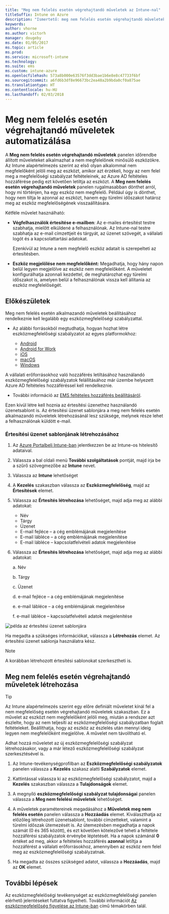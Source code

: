 ```yaml
---
title: "Meg nem felelés esetén végrehajtandó műveletek az Intune-nal"
titleSuffix: Intune on Azure
description: "Ismertető: meg nem felelés esetén végrehajtandó műveletek létrehozása az Intune-nal"
keywords: 
author: vhorne
ms.author: victorh
manager: dougeby
ms.date: 01/05/2017
ms.topic: article
ms.prod: 
ms.service: microsoft-intune
ms.technology: 
ms.suite: ems
ms.custom: intune-azure
ms.openlocfilehash: 573a8b000e63576f3dd3bae1b6e8e8c47733f6bf
ms.sourcegitcommit: a6fd6b3df8e96673bc2ea48a2b9bda0cf0a875ae
ms.translationtype: HT
ms.contentlocale: hu-HU
ms.lasthandoff: 02/03/2018
---
```

# <a name="automate-actions-for-noncompliance"></a>Meg nem felelés esetén végrehajtandó műveletek automatizálása

A **Meg nem felelés esetén végrehajtandó műveletek** panelen időrendbe állított műveleteket alkalmazhat a nem megfelelőnek minősülő eszközökre. Az Intune alapértelmezés szerint az első olyan alkalommal nem megfelelőként jelöli meg az eszközt, amikor azt érzékeli, hogy az nem felel meg a megfelelőségi szabályzat feltételeinek, az Azure AD feltételes hozzáférése pedig ezt követően letiltja az eszközt. A **Meg nem felelés esetén végrehajtandó műveletek** panelen rugalmasabban dönthet arról, hogy mi történjen, ha egy eszköz nem megfelelő. Például úgy is dönthet, hogy nem tiltja le azonnal az eszközt, hanem egy türelmi időszakot határoz meg az eszköz megfelelőségének visszaállítására.

Kétféle művelet használható:

-   **Végfelhasználók értesítése e-mailben**: Az e-mailes értesítést testre szabhatja, mielőtt elküldené a felhasználónak. Az Intune-nal testre szabhatja az e-mail címzettjeit és tárgyát, az üzenet szövegét, a vállalati logót és a kapcsolattartási adatokat.

    Ezenkívül az Intune a nem megfelelő eszköz adatait is szerepelteti az értesítésben.

-   **Eszköz megjelölése nem megfelelőként:** Megadhatja, hogy hány napon belül legyen megjelölve az eszköz nem megfelelőként. A műveletet konfigurálhatja azonnali kezdettel, de meghatározhat egy türelmi időszakot is, amelyen belül a felhasználónak vissza kell állítania az eszköz megfelelőségét.

## <a name="before-you-begin"></a>Előkészületek

Meg nem felelés esetén alkalmazandó műveletek beállításához rendelkeznie kell legalább egy eszközmegfelelőségi szabályzattal. 

- Az alábbi forrásokból megtudhatja, hogyan hozhat létre eszközmegfelelőségi szabályzatot az egyes platformokhoz:

    -   [Android](compliance-policy-create-android.md)
    -   [Android for Work](compliance-policy-create-android-for-work.md)
    -   [iOS](compliance-policy-create-ios.md)
    -   [macOS](compliance-policy-create-mac-os.md)
    -   [Windows](compliance-policy-create-windows.md)

A vállalati erőforrásokhoz való hozzáférés letiltásához használandó eszközmegfelelőségi szabályzatok felállításához már üzembe helyezett Azure AD feltételes hozzáféréssel kell rendelkeznie. 

- További információ az [EMS feltételes hozzáférés beállításáról](https://docs.microsoft.com/azure/active-directory/active-directory-conditional-access).

Ezen kívül létre kell hoznia az értesítési üzenethez használandó üzenetsablont is. Az értesítési üzenet sablonjára a meg nem felelés esetén alkalmazandó műveletek létrehozásánál lesz szüksége, melynek része lehet a felhasználónak küldött e-mail.

### <a name="to-create-a-notification-message-template"></a>Értesítési üzenet sablonjának létrehozásához

1. Az [Azure Portalbeli Intune-ban](https://portal.azure.com) jelentkezzen be az Intune-os hitelesítő adataival.
2. Válassza a bal oldali menü **További szolgáltatások** pontját, majd írja be a szűrő szövegmezőbe az **Intune** nevet.
3. Válassza az **Intune** lehetőséget
4. A **Kezelés** szakaszban válassza az **Eszközmegfelelőség**, majd az **Értesítések** elemet.
5. Válassza az **Értesítés létrehozása** lehetőséget, majd adja meg az alábbi adatokat:
    - Név
    - Tárgy
    - Üzenet
    - E-mail fejléce – a cég emblémájának megjelenítése
    - E-mail lábléce – a cég emblémájának megjelenítése
    - E-mail lábléce – kapcsolatfelvételi adatok megjelenítése

5. Válassza az **Értesítés létrehozása** lehetőséget, majd adja meg az alábbi adatokat:

    a. Név

    b. Tárgy

    c.  Üzenet

    d. e-mail fejléce – a cég emblémájának megjelenítése

    e. e-mail lábléce – a cég emblémájának megjelenítése

    f. e-mail lábléce – kapcsolatfelvételi adatok megjelenítése

![példa az értesítési üzenet sablonjára](./media/actionsfornoncompliance-1.PNG)

Ha megadta a szükséges információkat, válassza a **Létrehozás** elemet. Az értesítési üzenet sablonja használatra kész.

> [!NOTE]
> A korábban létrehozott értesítési sablonokat szerkesztheti is.

## <a name="to-create-actions-for-noncompliance"></a>Meg nem felelés esetén végrehajtandó műveletek létrehozása

> [!TIP]
> Az Intune alapértelmezés szerint egy előre definiált műveletet kínál fel a nem megfelelőség esetén végrehajtandó műveletek szakaszban. Ez a művelet az eszközt nem megfelelőként jelöli meg, miután a rendszer azt észlelte, hogy az nem teljesíti az eszközmegfelelőségi szabályzatban foglalt feltételeket. Beállíthatja, hogy az eszköz az észlelés után mennyi ideig legyen nem megfelelőként megjelölve. A művelet nem távolítható el.

Adhat hozzá műveletet az új eszközmegfelelőségi szabályzat létrehozásakor, vagy a már létező eszközmegfelelőségi szabályzat szerkesztésével is.

1.  Az Intune-tevékenységprofilban az **Eszközmegfelelőségi szabályzatok** panelen válassza a **Kezelés** szakasz alatti **Szabályzatok** elemet.

2.  Kattintással válassza ki az eszközmegfelelőségi szabályzatot, majd a **Kezelés** szakaszban válassza a **Tulajdonságok** elemet.

3.  A megnyíló **eszközmegfelelőségi szabályzat tulajdonságai** panelen válassza a **Meg nem felelési műveletek** lehetőséget.

4.  A műveletek paramétereinek megadásához a **Műveletek meg nem felelés esetén** panelen válassza a **Hozzáadás** elemet. Kiválaszthatja az előzőleg létrehozott üzenetsablont, további címzetteket, valamint a türelmi időszak ütemezését is. Az ütemezésben megadhatja a napok számát (0 és 365 között), és ezt követően kötelezővé teheti a feltétele hozzáférési szabályzatok érvénybe léptetését. Ha a napok számánál **0** értéket ad meg, akkor a feltételes hozzáférés **azonnal** letiltja a hozzáférést a vállalati erőforrásokhoz, amennyiben az eszköz nem felel meg az eszközmegfelelőségi szabályzatnak.

5.  Ha megadta az összes szükséged adatot, válassza a **Hozzáadás**, majd az **OK** elemet.

## <a name="next-steps"></a>További lépések
Az eszközmegfelelőségi tevékenységet az eszközmegfelelőségi panelen elérhető jelentéseket futtatva figyelheti. További információt [Az eszközmegfelelőség figyelése az Intune-ban](device-compliance-monitor.md) című témakörben talál.
